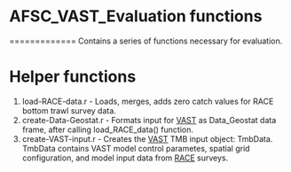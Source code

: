 # AFSC_VAST_Evaluation functions
=============
Contains a series of functions necessary for evaluation.


Helper functions
=============
1.  load-RACE-data.r - Loads, merges, adds zero catch values for RACE bottom trawl survey data.
2.  create-Data-Geostat.r - Formats input for [VAST](https://github.com/James-Thorson/VAST) as Data_Geostat data frame,
                              after calling load_RACE_data() function. 
3.  create-VAST-input.r - Creates the [VAST](https://github.com/James-Thorson/VAST) TMB input object: TmbData. 
                            TmbData contains VAST model control parametes, spatial grid configuration, and model input data from
                            [RACE](https://www.afsc.noaa.gov/RACE/groundfish/bottom%20trawl%20surveys.php) surveys.